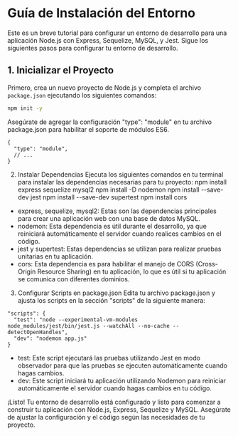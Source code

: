 # Guía de Instalación del Entorno

Este es un breve tutorial para configurar un entorno de desarrollo para una aplicación Node.js con Express, Sequelize, MySQL, y Jest. Sigue los siguientes pasos para configurar tu entorno de desarrollo.

## 1. Inicializar el Proyecto

Primero, crea un nuevo proyecto de Node.js y completa el archivo `package.json` ejecutando los siguientes comandos:

```bash
npm init -y
```
Asegúrate de agregar la configuración "type": "module" en tu archivo package.json para habilitar el soporte de módulos ES6.
```
{
  "type": "module",
  // ...
}
```
2. Instalar Dependencias
Ejecuta los siguientes comandos en tu terminal para instalar las dependencias necesarias para tu proyecto:
npm install express sequelize mysql2
npm install -D nodemon
npm install --save-dev jest
npm install --save-dev supertest
npm install cors

* express, sequelize, mysql2: Estas son las dependencias principales para crear una aplicación web con una base de datos MySQL.
* nodemon: Esta dependencia es útil durante el desarrollo, ya que reiniciará automáticamente el servidor cuando realices cambios en el código.
* jest y supertest: Estas dependencias se utilizan para realizar pruebas unitarias en tu aplicación.
* cors: Esta dependencia es para habilitar el manejo de CORS (Cross-Origin Resource Sharing) en tu aplicación, lo que es útil si tu aplicación se comunica con diferentes dominios.

3. Configurar Scripts en package.json
Edita tu archivo package.json y ajusta los scripts en la sección "scripts" de la siguiente manera:
```
"scripts": {
  "test": "node --experimental-vm-modules node_modules/jest/bin/jest.js --watchAll --no-cache --detectOpenHandles",
  "dev": "nodemon app.js"
}
```
* test: Este script ejecutará las pruebas utilizando Jest en modo observador para que las pruebas se ejecuten automáticamente cuando hagas cambios.
* dev: Este script iniciará tu aplicación utilizando Nodemon para reiniciar automáticamente el servidor cuando hagas cambios en tu código.
  
¡Listo! Tu entorno de desarrollo está configurado y listo para comenzar a construir tu aplicación con Node.js, Express, Sequelize y MySQL. Asegúrate de ajustar la configuración y el código según las necesidades de tu proyecto.
